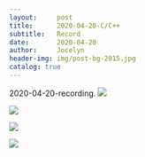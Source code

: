 ```yaml
---
layout:     post
title:      2020-04-20-C/C++
subtitle:   Record
date:       2020-04-20
author:     Jocelyn
header-img: img/post-bg-2015.jpg
catalog: true
---
```


2020-04-20-recording.
![](https://tva1.sinaimg.cn/large/007S8ZIlly1gfjjhnmoi2j30u012ttgk.jpg)

![](https://tva1.sinaimg.cn/large/007S8ZIlly1gfjjhngrvsj30u012ttkx.jpg)

![](https://tva1.sinaimg.cn/large/007S8ZIlly1gfjjhnawgjj30u012tamh.jpg)

![](https://tva1.sinaimg.cn/large/007S8ZIlly1gfjjhn34tfj30u012t163.jpg)